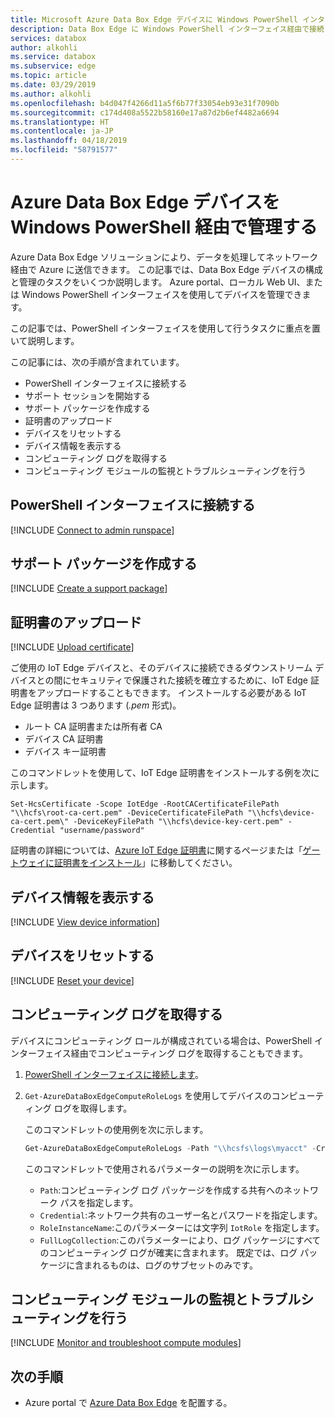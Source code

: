 ```yaml
---
title: Microsoft Azure Data Box Edge デバイスに Windows PowerShell インターフェイス経由で接続し、管理する | Microsoft Docs
description: Data Box Edge に Windows PowerShell インターフェイス経由で接続し、管理する方法について説明します。
services: databox
author: alkohli
ms.service: databox
ms.subservice: edge
ms.topic: article
ms.date: 03/29/2019
ms.author: alkohli
ms.openlocfilehash: b4d047f4266d11a5f6b77f33054eb93e31f7090b
ms.sourcegitcommit: c174d408a5522b58160e17a87d2b6ef4482a6694
ms.translationtype: HT
ms.contentlocale: ja-JP
ms.lasthandoff: 04/18/2019
ms.locfileid: "58791577"
---
```

# <a name="manage-an-azure-data-box-edge-device-via-windows-powershell"></a>Azure Data Box Edge デバイスを Windows PowerShell 経由で管理する

Azure Data Box Edge ソリューションにより、データを処理してネットワーク経由で Azure に送信できます。 この記事では、Data Box Edge デバイスの構成と管理のタスクをいくつか説明します。 Azure portal、ローカル Web UI、または Windows PowerShell インターフェイスを使用してデバイスを管理できます。

この記事では、PowerShell インターフェイスを使用して行うタスクに重点を置いて説明します。

この記事には、次の手順が含まれています。

- PowerShell インターフェイスに接続する
- サポート セッションを開始する
- サポート パッケージを作成する
- 証明書のアップロード
- デバイスをリセットする
- デバイス情報を表示する
- コンピューティング ログを取得する
- コンピューティング モジュールの監視とトラブルシューティングを行う

## <a name="connect-to-the-powershell-interface"></a>PowerShell インターフェイスに接続する

[!INCLUDE [Connect to admin runspace](../../includes/data-box-edge-gateway-connect-minishell.md)]

## <a name="create-a-support-package"></a>サポート パッケージを作成する

[!INCLUDE [Create a support package](../../includes/data-box-edge-gateway-create-support-package.md)]

## <a name="upload-certificate"></a>証明書のアップロード

[!INCLUDE [Upload certificate](../../includes/data-box-edge-gateway-upload-certificate.md)]

ご使用の IoT Edge デバイスと、そのデバイスに接続できるダウンストリーム デバイスとの間にセキュリティで保護された接続を確立するために、IoT Edge 証明書をアップロードすることもできます。 インストールする必要がある IoT Edge 証明書は 3 つあります (*.pem* 形式)。

- ルート CA 証明書または所有者 CA
- デバイス CA 証明書
- デバイス キー証明書

このコマンドレットを使用して、IoT Edge 証明書をインストールする例を次に示します。

```
Set-HcsCertificate -Scope IotEdge -RootCACertificateFilePath "\\hcfs\root-ca-cert.pem" -DeviceCertificateFilePath "\\hcfs\device-ca-cert.pem\" -DeviceKeyFilePath "\\hcfs\device-key-cert.pem" -Credential "username/password"
```

証明書の詳細については、[Azure IoT Edge 証明書](https://docs.microsoft.com/azure/iot-edge/iot-edge-certs)に関するページまたは「[ゲートウェイに証明書をインストール](https://docs.microsoft.com/azure/iot-edge/how-to-create-transparent-gateway#install-certificates-on-the-gateway)」に移動してください。

## <a name="view-device-information"></a>デバイス情報を表示する

 
[!INCLUDE [View device information](../../includes/data-box-edge-gateway-view-device-info.md)]

## <a name="reset-your-device"></a>デバイスをリセットする

[!INCLUDE [Reset your device](../../includes/data-box-edge-gateway-deactivate-device.md)]

## <a name="get-compute-logs"></a>コンピューティング ログを取得する

デバイスにコンピューティング ロールが構成されている場合は、PowerShell インターフェイス経由でコンピューティング ログを取得することもできます。

1. [PowerShell インターフェイスに接続します](#connect-to-the-powershell-interface)。
2. `Get-AzureDataBoxEdgeComputeRoleLogs` を使用してデバイスのコンピューティング ログを取得します。

    このコマンドレットの使用例を次に示します。

    ```powershell
    Get-AzureDataBoxEdgeComputeRoleLogs -Path "\\hcsfs\logs\myacct" -Credential "username/password" -RoleInstanceName "IotRole" -FullLogCollection
    ```

    このコマンドレットで使用されるパラメーターの説明を次に示します。
    - `Path`:コンピューティング ログ パッケージを作成する共有へのネットワーク パスを指定します。
    - `Credential`:ネットワーク共有のユーザー名とパスワードを指定します。
    - `RoleInstanceName`:このパラメーターには文字列 `IotRole` を指定します。
    - `FullLogCollection`:このパラメーターにより、ログ パッケージにすべてのコンピューティング ログが確実に含まれます。 既定では、ログ パッケージに含まれるものは、ログのサブセットのみです。

## <a name="monitor-and-troubleshoot-compute-modules"></a>コンピューティング モジュールの監視とトラブルシューティングを行う

[!INCLUDE [Monitor and troubleshoot compute modules](../../includes/data-box-edge-monitor-troubleshoot-compute.md)]


## <a name="next-steps"></a>次の手順

- Azure portal で [Azure Data Box Edge](data-box-edge-deploy-prep.md) を配置する。